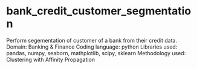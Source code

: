 # bank_credit_customer_segmentation
Perform segementation of customer of a bank from their credit data. 
Domain: Banking & Finance
Coding language: python
      Libraries used: pandas, numpy, seaborn, mathplotlib, scipy, sklearn
      Methodology used: Clustering with Affinity Propagation
